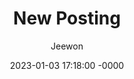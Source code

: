 ---
title: New Posting
layout: post
author: Jeewon
date: 2023-01-03 17:18:00 -0000
categories: [Mobile App Dev]
tags: [Flutter, Dart, Mobile App, stakeholder requirements]
---